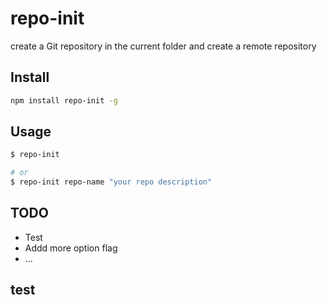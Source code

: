 # repo-init
create a Git repository in the current folder and create a remote repository

## Install 

```bash
npm install repo-init -g
```

## Usage

```bash
$ repo-init 

# or
$ repo-init repo-name "your repo description"
```

## TODO

- Test
- Addd more option flag
- ...

## test